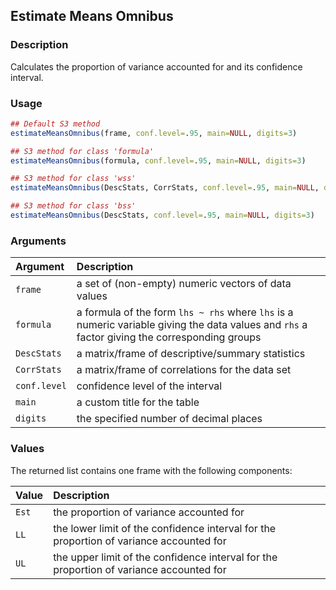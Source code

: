 ## Estimate Means Omnibus

### Description

Calculates the proportion of variance accounted for and its confidence interval.

### Usage

```r
## Default S3 method
estimateMeansOmnibus(frame, conf.level=.95, main=NULL, digits=3)

## S3 method for class 'formula'
estimateMeansOmnibus(formula, conf.level=.95, main=NULL, digits=3)

## S3 method for class 'wss'
estimateMeansOmnibus(DescStats, CorrStats, conf.level=.95, main=NULL, digits=3)

## S3 method for class 'bss'
estimateMeansOmnibus(DescStats, conf.level=.95, main=NULL, digits=3)
```

### Arguments

Argument | Description
:-- | :--
```frame``` | a set of (non-empty) numeric vectors of data values
```formula``` | a formula of the form `lhs ~ rhs` where `lhs` is a numeric variable giving the data values and `rhs` a factor giving the corresponding groups
```DescStats``` | a matrix/frame of descriptive/summary statistics
```CorrStats``` | a matrix/frame of correlations for the data set
```conf.level``` | confidence level of the interval
```main``` | a custom title for the table
```digits``` | the specified number of decimal places

### Values

The returned list contains one frame with the following components:

Value | Description
:-- | :--
```Est``` | the proportion of variance accounted for
```LL``` | the lower limit of the confidence interval for the proportion of variance accounted for
```UL``` | the upper limit of the confidence interval for the proportion of variance accounted for
